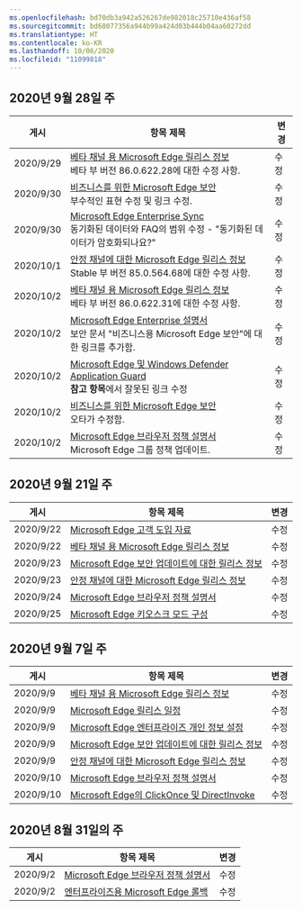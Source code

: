 ```yaml
---
ms.openlocfilehash: bd70db3a942a526267de982018c25710e436af58
ms.sourcegitcommit: bd68077356a944b99a424d03b444b04aa60272dd
ms.translationtype: HT
ms.contentlocale: ko-KR
ms.lasthandoff: 10/06/2020
ms.locfileid: "11099818"
---
```


## 2020년 9월 28일 주


| 게시 |항목 제목 | 변경 |
|------|------------|--------|
| 2020/9/29 | [베타 채널 용 Microsoft Edge 릴리스 정보](/DeployEdge/microsoft-edge-relnote-beta-channel)<br>베타 부 버전 86.0.622.28에 대한 수정 사항. | 수정 |
| 2020/9/30 | [비즈니스를 위한 Microsoft Edge 보안](/DeployEdge/ms-edge-security-for-business)<br>부수적인 표현 수정 및 링크 수정. | 수정 |
| 2020/9/30 | [Microsoft Edge Enterprise Sync](/DeployEdge/microsoft-edge-enterprise-sync)<br>동기화된 데이터와 FAQ의 범위 수정 - "동기화된 데이터가 암호화되나요?"  | 수정 |
| 2020/10/1 | [안정 채널에 대한 Microsoft Edge 릴리스 정보](/DeployEdge/microsoft-edge-relnote-stable-channel)<br>Stable 부 버전 85.0.564.68에 대한 수정 사항. | 수정 |
| 2020/10/2 | [베타 채널 용 Microsoft Edge 릴리스 정보](/DeployEdge/microsoft-edge-relnote-beta-channel)<br>베타 부 버전 86.0.622.31에 대한 수정 사항. | 수정 |
| 2020/10/2 | [Microsoft Edge Enterprise 설명서](/DeployEdge/index)<br>보안 문서 "비즈니스용 Microsoft Edge 보안"에 대한 링크를 추가함. | 수정 |
| 2020/10/2 | [Microsoft Edge 및 Windows Defender Application Guard](/DeployEdge/microsoft-edge-security-windows-defender-application-guard)<br>**참고 항목**에서 잘못된 링크 수정 | 수정 |
| 2020/10/2 | [비즈니스를 위한 Microsoft Edge 보안](/DeployEdge/ms-edge-security-for-business)<br>오타가 수정함. | 수정 |
| 2020/10/2 | [Microsoft Edge 브라우저 정책 설명서](/DeployEdge/microsoft-edge-policies)<br>Microsoft Edge 그룹 정책 업데이트. | 수정 |


## 2020년 9월 21일 주


| 게시 |항목 제목 | 변경 |
|------|------------|--------|
| 2020/9/22 | [Microsoft Edge 고객 도입 자료](/DeployEdge/microsoft-edge-customer-adoption-kit) | 수정 |
| 2020/9/22 | [베타 채널 용 Microsoft Edge 릴리스 정보](/DeployEdge/microsoft-edge-relnote-beta-channel) | 수정 |
| 2020/9/23 | [Microsoft Edge 보안 업데이트에 대한 릴리스 정보](/DeployEdge/microsoft-edge-relnotes-security) | 수정 |
| 2020/9/23 | [안정 채널에 대한 Microsoft Edge 릴리스 정보](/DeployEdge/microsoft-edge-relnote-stable-channel) | 수정 |
| 2020/9/24 | [Microsoft Edge 브라우저 정책 설명서](/DeployEdge/microsoft-edge-policies) | 수정 |
| 2020/9/25 | [Microsoft Edge 키오스크 모드 구성](/DeployEdge/microsoft-edge-configure-kiosk-mode) | 수정 |


## 2020년 9월 7일 주


| 게시 |항목 제목 | 변경 |
|------|------------|--------|
| 2020/9/9 | [베타 채널 용 Microsoft Edge 릴리스 정보](/DeployEdge/microsoft-edge-relnote-beta-channel) | 수정 |
| 2020/9/9 | [Microsoft Edge 릴리스 일정](/DeployEdge/microsoft-edge-release-schedule) | 수정 |
| 2020/9/9 | [Microsoft Edge 엔터프라이즈 개인 정보 설정](/DeployEdge/microsoft-edge-enterprise-privacy-settings) | 수정 |
| 2020/9/9 | [Microsoft Edge 보안 업데이트에 대한 릴리스 정보](/DeployEdge/microsoft-edge-relnotes-security) | 수정 |
| 2020/9/9 | [안정 채널에 대한 Microsoft Edge 릴리스 정보](/DeployEdge/microsoft-edge-relnote-stable-channel) | 수정 |
| 2020/9/10 | [Microsoft Edge 브라우저 정책 설명서](/DeployEdge/microsoft-edge-policies) | 수정 |
| 2020/9/10 | [Microsoft Edge의 ClickOnce 및 DirectInvoke](/DeployEdge/edge-learn-more-co-di) | 수정 |


## 2020년 8월 31일의 주


| 게시 |항목 제목 | 변경 |
|------|------------|--------|
| 2020/9/2 | [Microsoft Edge 브라우저 정책 설명서](/DeployEdge/microsoft-edge-policies) | 수정 |
| 2020/9/2 | [엔터프라이즈용 Microsoft Edge 롤백](/DeployEdge/edge-learnmore-rollback) | 수정 |

